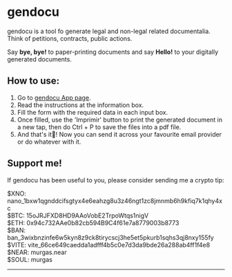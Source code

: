 # gendocu

gendocu is a tool fo generate legal and non-legal related documentalia. Think of petitions, contracts, public actions.

Say __bye, bye!__ to paper-printing documents and say __Hello!__ to your digitally generated documents.

## How to use:

1. Go to [gendocu App page](https://murgascarrillo.github.io/gendocu).
2. Read the instructions at the information box.
3. Fill the form with the required data in each input box.
4. Once filled, use the 'Imprimir' button to print the generated document in a new tap, then do Ctrl + P to save the files into a pdf file.
5. And that's it🎉! Now you can send it across your favourite email provider or do whatever with it. 

## Support me!

If gendocu has been useful to you, please consider sending me a crypto tip:

$XNO: nano_1bxw1qgnddcifsgtyx4e6eahzg8u3z46ngt1zc8jmnmb6h9kfiq7k1qhy4xc  
$BTC: 15oJRJFXD8HD9AAoVobE2TrpoWtqs1nigV  
$ETH: 0x94c732AAe0b82cb594B9C4f61e7a8779003b8773  
$BAN: ban_3wixbnzinfe6w5kyn8z9ck8tirycscj3he5et5pkurb1sqhs3qj8nxy155fy  
$VITE: vite_66ce649caedda1adfff4b5c0e7d3da9bde26a288ab4ff1f4e8  
$NEAR: murgas.near  
$SOUL: murgas  

-------
